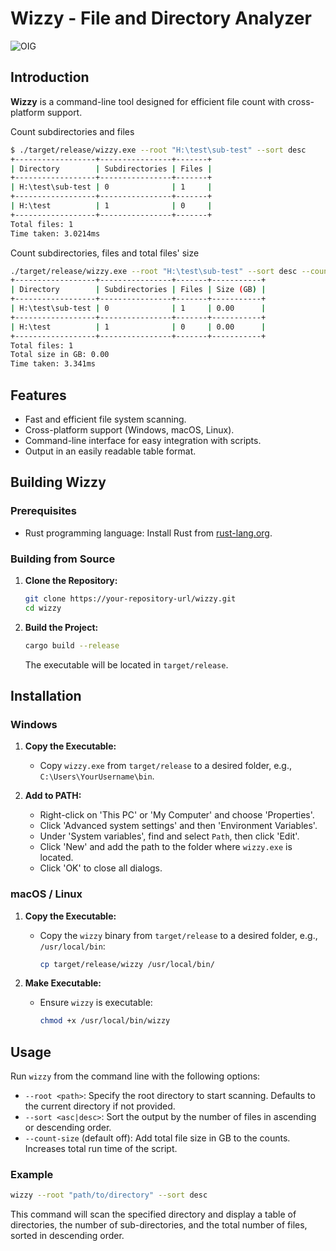 # Wizzy - File and Directory Analyzer

![OIG](https://github.com/skirdey/wizzy/assets/5145792/df64ad68-93d8-4194-8486-b3ecd4afed9b)


## Introduction

**Wizzy** is a command-line tool designed for efficient file count with cross-platform support.  

Count subdirectories and files
```bash
$ ./target/release/wizzy.exe --root "H:\test\sub-test" --sort desc
+------------------+----------------+-------+
| Directory        | Subdirectories | Files |
+------------------+----------------+-------+
| H:\test\sub-test | 0              | 1     |
+------------------+----------------+-------+
| H:\test          | 1              | 0     |
+------------------+----------------+-------+
Total files: 1
Time taken: 3.0214ms
```


Count subdirectories, files and total files' size
```bash
./target/release/wizzy.exe --root "H:\test\sub-test" --sort desc --count-size
+------------------+----------------+-------+-----------+
| Directory        | Subdirectories | Files | Size (GB) |
+------------------+----------------+-------+-----------+
| H:\test\sub-test | 0              | 1     | 0.00      |
+------------------+----------------+-------+-----------+
| H:\test          | 1              | 0     | 0.00      |
+------------------+----------------+-------+-----------+
Total files: 1
Total size in GB: 0.00
Time taken: 3.341ms

```

## Features

- Fast and efficient file system scanning.
- Cross-platform support (Windows, macOS, Linux).
- Command-line interface for easy integration with scripts.
- Output in an easily readable table format.

## Building Wizzy

### Prerequisites

- Rust programming language: Install Rust from [rust-lang.org](https://www.rust-lang.org/).

### Building from Source

1. **Clone the Repository:**
   ```sh
   git clone https://your-repository-url/wizzy.git
   cd wizzy
   ```

2. **Build the Project:**
   ```sh
   cargo build --release
   ```
   The executable will be located in `target/release`.

## Installation

### Windows

1. **Copy the Executable:**
    - Copy `wizzy.exe` from `target/release` to a desired folder, e.g., `C:\Users\YourUsername\bin`.

2. **Add to PATH:**
    - Right-click on 'This PC' or 'My Computer' and choose 'Properties'.
    - Click 'Advanced system settings' and then 'Environment Variables'.
    - Under 'System variables', find and select `Path`, then click 'Edit'.
    - Click 'New' and add the path to the folder where `wizzy.exe` is located.
    - Click 'OK' to close all dialogs.

### macOS / Linux

1. **Copy the Executable:**
    - Copy the `wizzy` binary from `target/release` to a desired folder, e.g., `/usr/local/bin`:
      ```sh
      cp target/release/wizzy /usr/local/bin/
      ```

2. **Make Executable:**
    - Ensure `wizzy` is executable:
      ```sh
      chmod +x /usr/local/bin/wizzy
      ```

## Usage

Run `wizzy` from the command line with the following options:

- `--root <path>`: Specify the root directory to start scanning. Defaults to the current directory if not provided.
- `--sort <asc|desc>`: Sort the output by the number of files in ascending or descending order.
- `--count-size` (default off): Add total file size in GB to the counts. Increases total run time of the script.

### Example

```sh
wizzy --root "path/to/directory" --sort desc
```

This command will scan the specified directory and display a table of directories, the number of sub-directories, and the total number of files, sorted in descending order.
